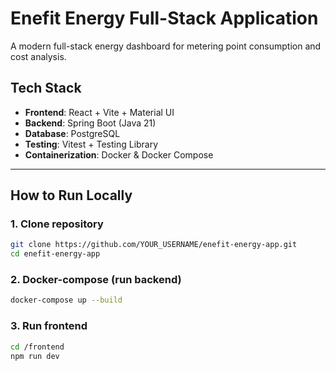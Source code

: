 # Enefit Energy Full-Stack Application

A modern full-stack energy dashboard for metering point consumption and cost analysis.

## Tech Stack

- **Frontend**: React + Vite + Material UI
- **Backend**: Spring Boot (Java 21)
- **Database**: PostgreSQL
- **Testing**: Vitest + Testing Library
- **Containerization**: Docker & Docker Compose

---

## How to Run Locally


### 1. Clone repository

```bash
git clone https://github.com/YOUR_USERNAME/enefit-energy-app.git
cd enefit-energy-app
```

### 2. Docker-compose (run backend)
```bash
docker-compose up --build
```

### 3. Run frontend
```bash
cd /frontend
npm run dev
```